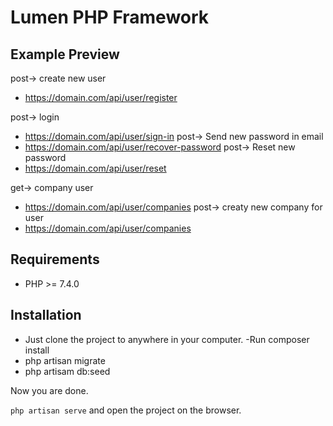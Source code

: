 # Lumen PHP Framework

## Example Preview
post-> create new user
-  https://domain.com/api/user/register

post-> login
-  https://domain.com/api/user/sign-in
post-> Send new password in email
- https://domain.com/api/user/recover-password
post-> Reset new password
- https://domain.com/api/user/reset

get->  company user
- https://domain.com/api/user/companies
post-> creaty new company for user
- https://domain.com/api/user/companies



## Requirements 

- PHP >= 7.4.0

## Installation

- Just clone the project to anywhere in your computer. 
-Run  composer install  <br>
- php artisan migrate 
- php artisam db:seed 

Now you are done. 
<br>

` php artisan serve ` and open the project on the browser. 

